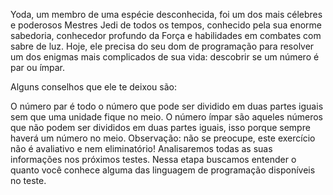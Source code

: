 Yoda, um membro de uma espécie desconhecida, foi um dos mais célebres e poderosos Mestres Jedi de todos os tempos, conhecido pela sua enorme sabedoria, conhecedor profundo da Força e habilidades em combates com sabre de luz. Hoje, ele precisa do seu dom de programação para resolver um dos enigmas mais complicados de sua vida: descobrir se um número é par ou ímpar.

Alguns conselhos que ele te deixou são:

O número par é todo o número que pode ser dividido em duas partes iguais sem que uma unidade fique no meio.
O número ímpar são aqueles números que não podem ser divididos em duas partes iguais, isso porque sempre haverá um número no meio.
Observação: não se preocupe, este exercício não é avaliativo e nem eliminatório! Analisaremos todas as suas informações nos próximos testes. Nessa etapa buscamos entender o quanto você conhece alguma das linguagem de programação disponíveis no teste.
